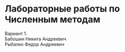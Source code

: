 # Лабораторные работы по Численным методам
Вариант 1. \
Бабошин Никита Андреевич \
Рыбалко Федор Андреевич
